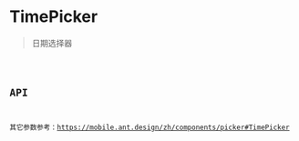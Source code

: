 <!--
 * @Author: YEYI 361936738@qq.com
 * @Date: 2024-05-21 18:59:51
 * @LastEditors: YEYI 361936738@qq.com
 * @LastEditTime: 2024-05-23 19:31:53
 * @FilePath: /antd-mobile/packages/components/docs/components/TimePicker/index.zh-CN.md
 * @Description: 这是默认设置,请设置`customMade`, 打开koroFileHeader查看配置 进行设置: https://github.com/OBKoro1/koro1FileHeader/wiki/%E9%85%8D%E7%BD%AE
-->

# TimePicker

> 日期选择器

<code src="./demos/index.tsx" />

## API

其它参数参考：https://mobile.ant.design/zh/components/picker#TimePicker
